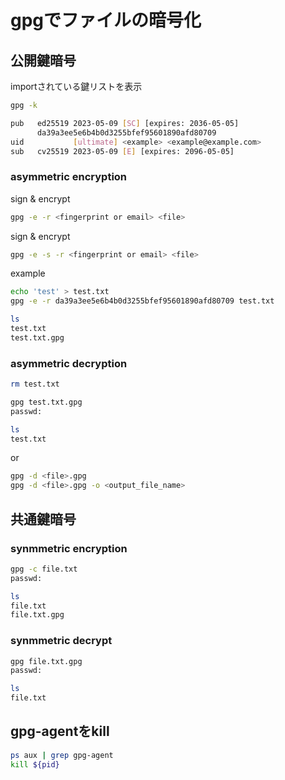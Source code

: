 # gpgでファイルの暗号化

## 公開鍵暗号

importされている鍵リストを表示

```bash
gpg -k

pub   ed25519 2023-05-09 [SC] [expires: 2036-05-05]
      da39a3ee5e6b4b0d3255bfef95601890afd80709
uid           [ultimate] <example> <example@example.com>
sub   cv25519 2023-05-09 [E] [expires: 2096-05-05]
```

### asymmetric encryption

sign & encrypt

```bash
gpg -e -r <fingerprint or email> <file>
```

sign & encrypt

```bash
gpg -e -s -r <fingerprint or email> <file>
```

example

```bash
echo 'test' > test.txt
gpg -e -r da39a3ee5e6b4b0d3255bfef95601890afd80709 test.txt

ls
test.txt
test.txt.gpg
```

### asymmetric decryption

```bash
rm test.txt

gpg test.txt.gpg
passwd:

ls
test.txt
```

or

```bash
gpg -d <file>.gpg
gpg -d <file>.gpg -o <output_file_name>
```

## 共通鍵暗号

### synmmetric encryption

```bash
gpg -c file.txt
passwd: 

ls  
file.txt
file.txt.gpg
```

### synmmetric decrypt

```bash
gpg file.txt.gpg 
passwd:

ls 
file.txt
```

## gpg-agentをkill

```bash
ps aux | grep gpg-agent
kill ${pid}
```
  